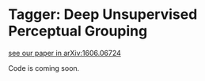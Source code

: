 # Tagger: Deep Unsupervised Perceptual Grouping

[see our paper in arXiv:1606.06724](https://arxiv.org/abs/1606.06724)

Code is coming soon.
